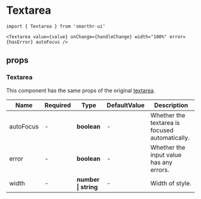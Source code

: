 # Textarea

```tsx
import { Textarea } from 'smarthr-ui'
```

```tsx
<Textarea value={value} onChange={handleChange} width="100%" error={hasError} autoFocus />
```

## props

### Textarea

This component has the same props of the original [textarea](https://developer.mozilla.org/en-US/docs/Web/HTML/Element/textarea).

| Name      | Required | Type                 | DefaultValue | Description                                    |
| --------- | -------- | -------------------- | ------------ | ---------------------------------------------- |
| autoFocus | -        | **boolean**          | -            | Whether the textarea is focused automatically. |
| error     | -        | **boolean**          | -            | Whether the input value has any errors.        |
| width     | -        | **number \| string** | -            | Width of style.                                |
